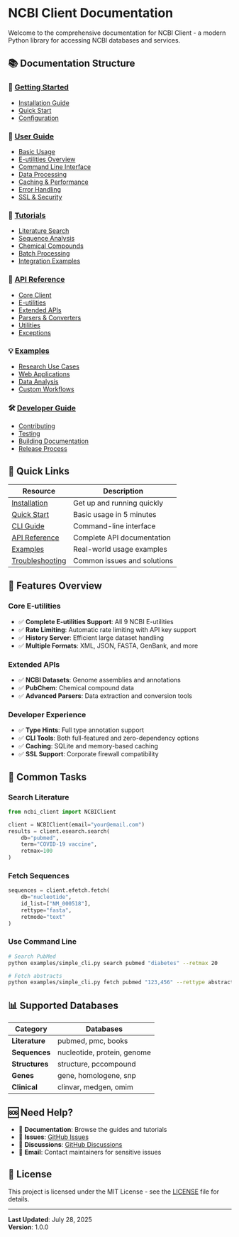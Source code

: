 # NCBI Client Documentation

Welcome to the comprehensive documentation for NCBI Client - a modern Python library for accessing NCBI databases and services.

## 📚 Documentation Structure

### 🚀 [Getting Started](user-guide/installation.md)
- [Installation Guide](user-guide/installation.md)
- [Quick Start](user-guide/quick-start.md)
- [Configuration](user-guide/configuration.md)

### 📖 [User Guide](user-guide/)
- [Basic Usage](user-guide/basic-usage.md)
- [E-utilities Overview](user-guide/eutils-overview.md)
- [Command Line Interface](user-guide/cli.md)
- [Data Processing](user-guide/data-processing.md)
- [Caching & Performance](user-guide/performance.md)
- [Error Handling](user-guide/error-handling.md)
- [SSL & Security](user-guide/ssl-security.md)

### 🎯 [Tutorials](tutorials/)
- [Literature Search](tutorials/literature-search.md)
- [Sequence Analysis](tutorials/sequence-analysis.md)
- [Chemical Compounds](tutorials/chemical-compounds.md)
- [Batch Processing](tutorials/batch-processing.md)
- [Integration Examples](tutorials/integration.md)

### 📝 [API Reference](api-reference/)
- [Core Client](api-reference/core.md)
- [E-utilities](api-reference/eutils.md)
- [Extended APIs](api-reference/extended-apis.md)
- [Parsers & Converters](api-reference/parsers.md)
- [Utilities](api-reference/utilities.md)
- [Exceptions](api-reference/exceptions.md)

### 💡 [Examples](examples/)
- [Research Use Cases](examples/research-examples.md)
- [Web Applications](examples/web-apps.md)
- [Data Analysis](examples/data-analysis.md)
- [Custom Workflows](examples/workflows.md)

### 🛠️ [Developer Guide](developer/)
- [Contributing](developer/contributing.md)
- [Testing](developer/testing.md)
- [Building Documentation](developer/documentation.md)
- [Release Process](developer/releases.md)

## 🔗 Quick Links

| Resource | Description |
|----------|-------------|
| [Installation](user-guide/installation.md) | Get up and running quickly |
| [Quick Start](user-guide/quick-start.md) | Basic usage in 5 minutes |
| [CLI Guide](user-guide/cli.md) | Command-line interface |
| [API Reference](api-reference/) | Complete API documentation |
| [Examples](examples/) | Real-world usage examples |
| [Troubleshooting](user-guide/error-handling.md) | Common issues and solutions |

## 🌟 Features Overview

### Core E-utilities
- ✅ **Complete E-utilities Support**: All 9 NCBI E-utilities
- ✅ **Rate Limiting**: Automatic rate limiting with API key support
- ✅ **History Server**: Efficient large dataset handling
- ✅ **Multiple Formats**: XML, JSON, FASTA, GenBank, and more

### Extended APIs
- ✅ **NCBI Datasets**: Genome assemblies and annotations
- ✅ **PubChem**: Chemical compound data
- ✅ **Advanced Parsers**: Data extraction and conversion tools

### Developer Experience
- ✅ **Type Hints**: Full type annotation support
- ✅ **CLI Tools**: Both full-featured and zero-dependency options
- ✅ **Caching**: SQLite and memory-based caching
- ✅ **SSL Support**: Corporate firewall compatibility

## 🎯 Common Tasks

### Search Literature
```python
from ncbi_client import NCBIClient

client = NCBIClient(email="your@email.com")
results = client.esearch.search(
    db="pubmed",
    term="COVID-19 vaccine",
    retmax=100
)
```

### Fetch Sequences
```python
sequences = client.efetch.fetch(
    db="nucleotide",
    id_list=["NM_000518"],
    rettype="fasta",
    retmode="text"
)
```

### Use Command Line
```bash
# Search PubMed
python examples/simple_cli.py search pubmed "diabetes" --retmax 20

# Fetch abstracts
python examples/simple_cli.py fetch pubmed "123,456" --rettype abstract
```

## 📊 Supported Databases

| Category | Databases |
|----------|-----------|
| **Literature** | pubmed, pmc, books |
| **Sequences** | nucleotide, protein, genome |
| **Structures** | structure, pccompound |
| **Genes** | gene, homologene, snp |
| **Clinical** | clinvar, medgen, omim |

## 🆘 Need Help?

- 📖 **Documentation**: Browse the guides and tutorials
- 🐛 **Issues**: [GitHub Issues](https://github.com/yourusername/ncbi-client/issues)
- 💬 **Discussions**: [GitHub Discussions](https://github.com/yourusername/ncbi-client/discussions)
- 📧 **Email**: Contact maintainers for sensitive issues

## 📄 License

This project is licensed under the MIT License - see the [LICENSE](../LICENSE) file for details.

---

**Last Updated**: July 28, 2025  
**Version**: 1.0.0
